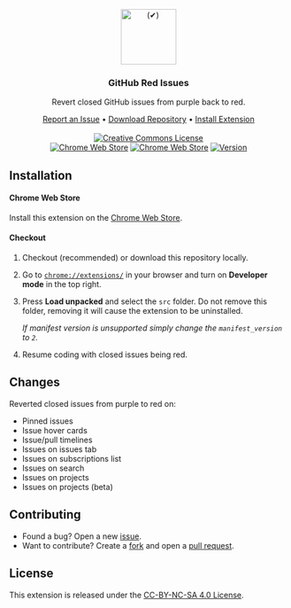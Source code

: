 <div align="center">
    <a href="https://github.com/Katsute/GitHub-Red-Issues#readme">
        <img src="https://raw.githubusercontent.com/Katsute/GitHub-Red-Issues/main/assets/icon.png" width=100 alt="(✔)">
    </a>
    <h3>GitHub Red Issues</h3>
    <p>Revert closed GitHub issues from purple back to red.</p>
    <div>
        <a href="https://github.com/Katsute/GitHub-Red-Issues/issues">Report an Issue</a>
        •
        <a href="https://github.com/Katsute/GitHub-Red-Issues/archive/refs/heads/main.zip">Download Repository</a>
        •
        <a href="https://chrome.google.com/webstore/detail/github-red-issues/kjbbjibfgnnfdeabgmbieapkhpojikpc">Install Extension</a>
    </div>
</div>
<br>
<div align="center">
    <a href="http://creativecommons.org/licenses/by-nc-sa/4.0/"><img src="https://i.creativecommons.org/l/by-nc-sa/4.0/88x31.png" alt="Creative Commons License"></a>
    <br>
    <a href="https://chrome.google.com/webstore/detail/github-red-issues/kjbbjibfgnnfdeabgmbieapkhpojikpc"><img src="https://img.shields.io/chrome-web-store/stars/kjbbjibfgnnfdeabgmbieapkhpojikpc?style=for-the-badge" alt="Chrome Web Store"></a>
    <a href="https://chrome.google.com/webstore/detail/github-red-issues/kjbbjibfgnnfdeabgmbieapkhpojikpc"><img src="https://img.shields.io/chrome-web-store/users/kjbbjibfgnnfdeabgmbieapkhpojikpc?style=for-the-badge" alt="Chrome Web Store"></a>
    <a href="https://chrome.google.com/webstore/detail/github-red-issues/kjbbjibfgnnfdeabgmbieapkhpojikpc"><img src="https://img.shields.io/github/v/release/Katsute/GitHub-Red-Issues?style=for-the-badge" alt="Version"></a>
</div>

## Installation

#### Chrome Web Store

Install this extension on the [Chrome Web Store](https://chrome.google.com/webstore/detail/github-red-issues/kjbbjibfgnnfdeabgmbieapkhpojikpc).

#### Checkout

1. Checkout (recommended) or download this repository locally.
2. Go to [`chrome://extensions/`](chrome://extensions/) in your browser and turn on **Developer mode** in the top right.
3. Press **Load unpacked** and select the `src` folder. Do not remove this folder, removing it will cause the extension to be uninstalled.

   *If manifest version is unsupported simply change the `manifest_version` to `2`.*
4. Resume coding with closed issues being red.

## Changes

Reverted closed issues from purple to red on:

- Pinned issues
- Issue hover cards
- Issue/pull timelines
- Issues on issues tab
- Issues on subscriptions list
- Issues on search
- Issues on projects
- Issues on projects (beta)

## Contributing

- Found a bug? Open a new [issue](https://github.com/Katsute/GitHub-Red-Issues/issues).
- Want to contribute? Create a [fork](https://github.com/Katsute/GitHub-Red-Issues/fork) and open a [pull request](https://github.com/Katsute/GitHub-Red-Issues/pulls).

## License

This extension is released under the [CC-BY-NC-SA 4.0 License](https://github.com/Katsute/GitHub-Red-Issues/blob/main/LICENSE).